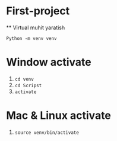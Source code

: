 # First-project

** Virtual muhit yaratish

<code>Python -m venv venv</code>
# Window activate
1. <code>cd venv</code>
2. <code>cd Scripst</code>
3. <code>activate</code>
# Mac & Linux activate
1. <code>source venv/bin/activate</code>
